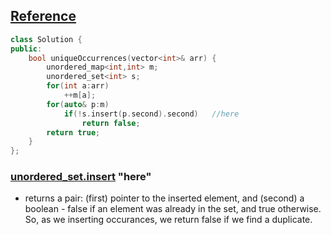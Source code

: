 ## [Reference](https://leetcode.com/problems/unique-number-of-occurrences/discuss/392840/C%2B%2B-2-approaches)
```cpp
class Solution {
public:
    bool uniqueOccurrences(vector<int>& arr) {
        unordered_map<int,int> m;
        unordered_set<int> s;
        for(int a:arr)
            ++m[a];
        for(auto& p:m)
            if(!s.insert(p.second).second)   //here
                return false;
        return true;
    }
};
```

### [unordered_set.insert](https://www.cplusplus.com/reference/unordered_set/unordered_set/insert/) "here"
  * returns a pair: (first) pointer to the inserted element, and (second) a boolean - false if an element was already in the set, and true otherwise. So, as we inserting occurances, we return false if we find a duplicate.
